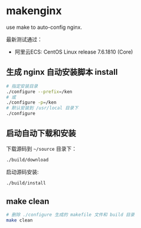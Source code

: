# makenginx

use make to auto-config nginx.

最新测试通过：

- 阿里云ECS: CentOS Linux release 7.6.1810 (Core) 

## 生成 nginx 自动安装脚本 install

``` sh
# 指定安装目录
./configure --prefix=/ken
# 或
./configure -p=/ken
# 默认安装到 /usr/local 目录下
./configure
```

## 启动自动下载和安装

下载源码到 `~/source` 目录下：

``` sh
./build/download
```

启动源码安装:

``` sh
./build/install
```

## make clean

``` sh
# 删除 ./configure 生成的 makefile 文件和 build 目录
make clean
```
